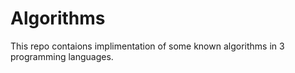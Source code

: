 # Algorithms
This repo contaions implimentation of some known algorithms in 3 programming languages.
